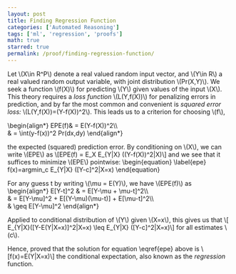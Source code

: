```yaml
---
layout: post
title: Finding Regression Function
categories: ['Automated Reasoning']
tags: ['ml', 'regression', 'proofs']
math: true
starred: true
permalink: /proof/finding-regression-function/
---
```


Let 
\\(X\in R^P\\) denote a real valued random input vector, and \\(Y\in R\\) a real valued random output variable, with joint distribution \\(Pr(X,Y)\\).
We seek a function \\(f(X)\\) for predicting \\(Y\\) given values of the input \\(X\\). This theory requires a _loss function_ \\(L(Y,f(X))\\) for penalizing errors in prediction, and by far the most common and convenient is _squared error loss:_ \\(L(Y,f(X))=(Y-f(X))^2\\). This leads us to a criterion for choosing \\(f\\),

\begin{align\*} 
EPE(f)& = E(Y-f(X))^2\\\\  
& = \int(y-f(x))^2 Pr(dx,dy)
\end{align\*}

the expected (squared) prediction error. By conditioning on \\(X\\), we can write \\(EPE\\) as \\[EPE(f) = E_X E_{Y|X} ((Y-f(X))^2|X)\\]
and we see that it suffices to minimize \\(EPE\\) pointwise:
\begin{equation}
\label{epe}
f(x)=argmin_c E_{Y|X} ([Y-c]^2|X=x)
\end{equation}

For any guess t by writing \\(\mu = E(Y)\\), we have \\(EPE(f)\\) as
\begin{align\*}
E[Y-t]^2 & = E[Y-\mu + \mu-t]^2\\\\  
& = E[Y-\mu]^2 + E[(Y-\mu)(\mu-t)] + E[\mu-t]^2\\\\  
& \\geq E[Y-\mu]^2
\end{align\*}

Applied to conditional distribution of \\(Y\\) given \\(X=x\\), this gives us that \\[ E_{Y\|X}([Y-E(Y\|X=x)]^2\|X=x) \leq E_{Y\|X} ([Y-c]^2\|X=x)\\] for all estimates \\(c\\).

Hence, proved that the solution for equation \eqref{epe} above is \\[f(x)=E(Y|X=x)\\]
the conditional expectation, also known as the _regression_ function.